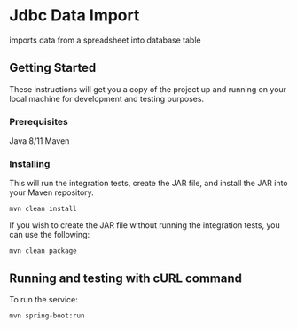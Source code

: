 # Jdbc Data Import

imports data from a spreadsheet into database table

## Getting Started

These instructions will get you a copy of the project up and running on your local machine for development and testing purposes.

### Prerequisites

Java 8/11
Maven

### Installing

This will run the integration tests, create the JAR file, and install the JAR into your Maven repository.
```
mvn clean install
```

If you wish to create the JAR file without running the integration tests, you can use the following:

```
mvn clean package
```


## Running and testing with cURL command

To run the service:

```
mvn spring-boot:run
```

